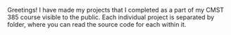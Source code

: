 Greetings! I have made my projects that I completed as a part of my CMST 385 course visible to the public. 
Each individual project is separated by folder, where you can read the source code for each within it.
